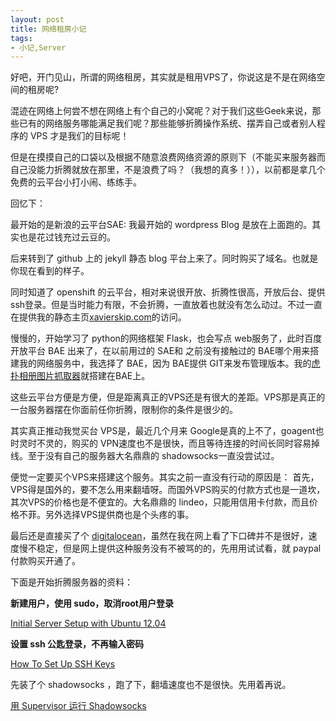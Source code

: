 ```yaml
---
layout: post
title: 网络租房小记
tags:
- 小记,Server
---
```



好吧，开门见山，所谓的网络租房，其实就是租用VPS了，你说这是不是在网络空间的租房呢?

混迹在网络上何尝不想在网络上有个自己的小窝呢？对于我们这些Geek来说，那些已有的网络服务哪能满足我们呢？那些能够折腾操作系统、摆弄自己或者别人程序的 VPS 才是我们的目标呢！

但是在摸摸自己的口袋以及根据不随意浪费网络资源的原则下（不能买来服务器而自己没能力折腾就放在那里，不是浪费了吗？（我想的真多！）），以前都是拿几个免费的云平台小打小闹、练练手。

回忆下：

最开始的是新浪的云平台SAE: 我最开始的 wordpress Blog 是放在上面跑的。其实也是花过钱充过云豆的。

后来转到了 github 上的 jekyll 静态 blog 平台上来了。同时购买了域名。也就是你现在看到的样子。

同时知道了 openshift 的云平台，相对来说很开放、折腾性很高，开放后台、提供ssh登录。但是当时能力有限，不会折腾，一直放着也就没有怎么动过。不过一直在提供我的静态主页[xavierskip.com](http://xavierskip.com)的访问。

慢慢的，开始学习了 python的网络框架 Flask，也会写点 web服务了，此时百度开放平台 BAE 出来了，在以前用过的 SAE和 之前没有接触过的 BAE哪个用来搭建我的网络服务中，我选择了 BAE，因为 BAE提供 GIT来发布管理版本。我的[虎扑相册图片抓取器](http://hualbum.duapp.com/)就搭建在BAE上。

这些云平台方便是方便，但是距离真正的VPS还是有很大的差距。VPS那是真正的一台服务器摆在你面前任你折腾，限制你的条件是很少的。

其实真正推动我觉买台 VPS是，最近几个月来 Google是真的上不了，goagent也时灵时不灵的，购买的 VPN速度也不是很快，而且等待连接的时间长同时容易掉线。至于没有自己的服务器大名鼎鼎的 shadowsocks一直没尝试过。

便觉一定要买个VPS来搭建这个服务。其实之前一直没有行动的原因是：
首先，VPS得是国外的，要不怎么用来翻墙呀。而国外VPS购买的付款方式也是一道坎，其次VPS的价格也是不便宜的。大名鼎鼎的 lindeo，只能用信用卡付款，而且价格不菲。另外选择VPS提供商也是个头疼的事。

最后还是直接买了个 [digitalocean](https://www.digitalocean.com/?refcode=038b34398d87)，虽然在我在网上看了下口碑并不是很好，速度慢不稳定，但是网上提供这种服务没有不被骂的的，先用用试试看，就 paypal付款购买开通了。

下面是开始折腾服务器的资料：


**新建用户，使用 sudo，取消root用户登录**

[Initial Server Setup with Ubuntu 12.04](https://www.digitalocean.com/community/tutorials/initial-server-setup-with-ubuntu-12-04)

**设置 ssh 公匙登录，不再输入密码**

[How To Set Up SSH Keys](https://www.digitalocean.com/community/tutorials/how-to-set-up-ssh-keys--2)

先装了个 shadowsocks ，跑了下，翻墙速度也不是很快。先用着再说。

[用 Supervisor 运行 Shadowsocks](https://github.com/clowwindy/shadowsocks/wiki/%E7%94%A8-Supervisor-%E8%BF%90%E8%A1%8C-Shadowsocks)





